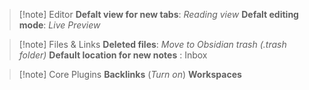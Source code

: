 
> [!note] Editor
> **Defalt view for new tabs**: *Reading view*
> **Defalt editing mode**: *Live Preview*

> [!note] Files & Links
> **Deleted files**: *Move to Obsidian trash (.trash folder)*
> **Default location for new notes** : Inbox

> [!note] Core Plugins
> **Backlinks** (*Turn on*)
> **Workspaces**


















